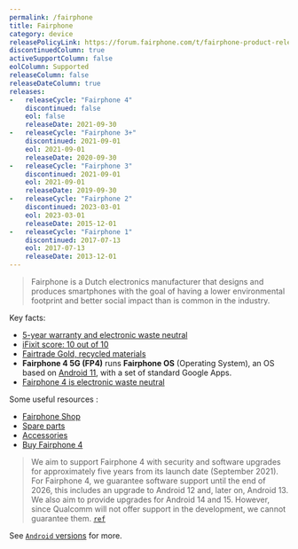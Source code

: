 ```yaml
---
permalink: /fairphone
title: Fairphone
category: device
releasePolicyLink: https://forum.fairphone.com/t/fairphone-product-release-cycle/52652
discontinuedColumn: true
activeSupportColumn: false
eolColumn: Supported
releaseColumn: false
releaseDateColumn: true
releases:
-   releaseCycle: "Fairphone 4"
    discontinued: false
    eol: false
    releaseDate: 2021-09-30
-   releaseCycle: "Fairphone 3+"
    discontinued: 2021-09-01
    eol: 2021-09-01
    releaseDate: 2020-09-30
-   releaseCycle: "Fairphone 3"
    discontinued: 2021-09-01
    eol: 2021-09-01
    releaseDate: 2019-09-30
-   releaseCycle: "Fairphone 2"
    discontinued: 2023-03-01
    eol: 2023-03-01
    releaseDate: 2015-12-01
-   releaseCycle: "Fairphone 1"
    discontinued: 2017-07-13
    eol: 2017-07-13
    releaseDate: 2013-12-01
---
```


> Fairphone is a Dutch electronics manufacturer that designs and produces smartphones with the goal of having a lower environmental footprint and better social impact than is common in the industry.

Key facts:

- [5-year warranty and electronic waste neutral](https://shop.fairphone.com/en/#warranty)
- [iFixit score: 10 out of 10]()
- [Fairtrade Gold, recycled materials](https://shop.fairphone.com/en/#fairtrade-gold)
- **Fairphone 4 5G (FP4)** runs **Fairphone OS** (Operating System), an OS based on [Android 11](https://www.android.com/android-11), with a set of standard Google Apps.
- [Fairphone 4 is electronic waste neutral](https://shop.fairphone.com/en/#electronic-waste-neutral)

Some useful resources :

- [Fairphone Shop](https://shop.fairphone.com/)
- [Spare parts](https://shop.fairphone.com/en/spare-parts)
- [Accessories](https://shop.fairphone.com/en/accessories)
- [Buy Fairphone 4](https://shop.fairphone.com/en/buy-fairphone-4)


> We aim to support Fairphone 4 with security and software upgrades for approximately five years from its launch
> date (September 2021).
> For Fairphone 4, we guarantee software support until the end of 2026, this includes an upgrade to Android 12 and, later on, Android 13.
> We also aim to provide upgrades for Android 14 and 15. However, since Qualcomm will not offer support in the development, we cannot guarantee them.
[`ref`](https://support.fairphone.com/hc/en-us/articles/4405858006545-FP4-Fairphone-OS-Android-11-)

See [`Android` versions](https://endoflife.date/android) for more.
